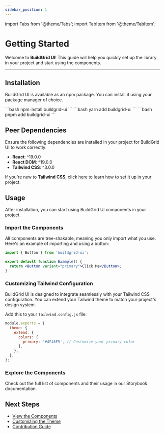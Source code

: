 ```yaml
---
sidebar_position: 1
---
```


import Tabs from '@theme/Tabs';
import TabItem from '@theme/TabItem';

# Getting Started

Welcome to **BuildGrid UI**! This guide will help you quickly set up the library in your project and start using the components.

---

## Installation

BuildGrid UI is available as an npm package. You can install it using your package manager of choice.

<Tabs>
  <TabItem value="npm" label="npm" default>
    ```bash
    npm install buildgrid-ui
    ```
  </TabItem>
  <TabItem value="yarn" label="yarn">
    ```bash
    yarn add buildgrid-ui
    ```
  </TabItem> 
  <TabItem value="pnpm" label="pnpm">
    ```bash
    pnpm add buildgrid-ui
    ```
  </TabItem>
</Tabs>

## Peer Dependencies

Ensure the following dependencies are installed in your project for BuildGrid UI to work correctly:

- **React**: ^19.0.0
- **React DOM**: ^19.0.0
- **Tailwind CSS**: ^3.0.0

If you're new to **Tailwind CSS**, [click here](https://tailwindcss.com/docs/installation) to learn how to set it up in your project.

## Usage

After installation, you can start using BuildGrid UI components in your project.

### Import the Components

All components are tree-shakable, meaning you only import what you use. Here's an example of importing and using a button:

```jsx
import { Button } from 'buildgrid-ui';

export default function Example() {
  return <Button variant="primary">Click Me</Button>;
}
```

### Customizing Tailwind Configuration

BuildGrid UI is designed to integrate seamlessly with your Tailwind CSS configuration. You can extend your Tailwind theme to match your project's design system.

Add this to your `tailwind.config.js` file:

```js
module.exports = {
  theme: {
    extend: {
      colors: {
        primary: '#4F46E5', // Customize your primary color
      },
    },
  },
};
```

### Explore the Components

Check out the full list of components and their usage in our Storybook documentation.

## Next Steps

- [View the Components](./tutorial-basics/congratulations.md)
- [Customizing the Theme](./tutorial-basics/congratulations.md)
- [Contribution Guide](./tutorial-basics/congratulations.md)
